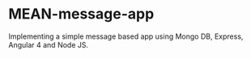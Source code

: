 # MEAN-message-app
Implementing a simple message based app using Mongo DB, Express, Angular 4 and Node JS.
